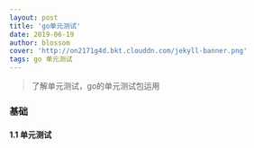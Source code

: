 ```yaml
---
layout: post
title: 'go单元测试'
date: 2019-06-19
author: blossom
cover: 'http://on2171g4d.bkt.clouddn.com/jekyll-banner.png'
tags: go 单元测试
---
```


> 了解单元测试，go的单元测试包运用

### 基础
#### 1.1 单元测试
